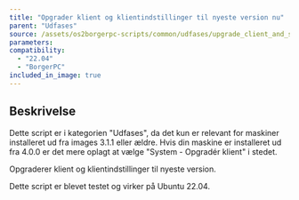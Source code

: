 ```yaml
---
title: "Opgrader klient og klientindstillinger til nyeste version nu"
parent: "Udfases"
source: /assets/os2borgerpc-scripts/common/udfases/upgrade_client_and_settings.sh
parameters:
compatibility:  
  - "22.04"
  - "BorgerPC"
included_in_image: true
---
```


## Beskrivelse
Dette script er i kategorien "Udfases", da det kun er relevant for maskiner installeret ud fra images 3.1.1 eller ældre. 
Hvis din maskine er installeret ud fra 4.0.0 er det mere oplagt at vælge "System - Opgradér klient" i stedet.

Opgraderer klient og klientindstillinger til nyeste version.

Dette script er blevet testet og virker på Ubuntu 22.04.